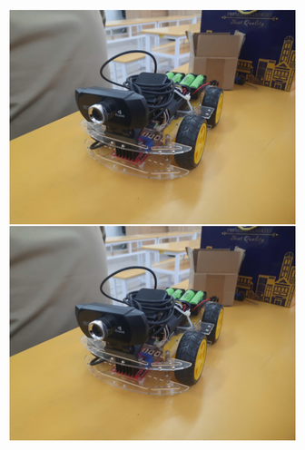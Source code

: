 ![image alt](https://github.com/AnhDaGIa669/XeTuLai/blob/da6fcc73ed709297b7d1102d1707d6c7d65319a5/z6439507968095_c9bf604612960c9aad6d888103fe0602.jpg)
![image alt](https://github.com/AnhDaGIa669/XeTuLai/blob/ae7ab5c93921c0265b608d52998e5904fe42f3b6/z6439507968095_c9bf604612960c9aad6d888103fe0602.jpg)
